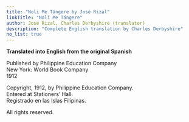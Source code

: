 ```yaml
---
title: "Noli Me Tángere by José Rizal"
linkTitle: "Noli Me Tángere"
author: José Rizal, Charles Derbyshire (translator)
description: "Complete English translation by Charles Derbyshire"
no_list: true
---
```

**Translated into English from the original Spanish**

Published by Philippine Education Company\
New York: World Book Company\
1912

Copyright, 1912, by Philippine Education Company.\
Entered at Stationers’ Hall.\
Registrado en las Islas Filipinas.

All rights reserved. 